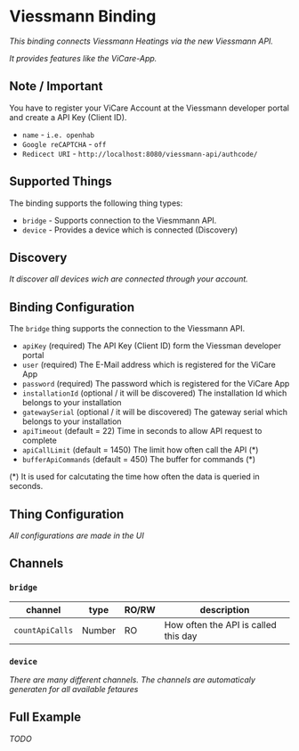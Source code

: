 # Viessmann Binding

_This binding connects Viessmann Heatings via the new Viessmann API._

_It provides features like the ViCare-App._

## Note / Important

You have to register your ViCare Account at the Viessmann developer portal and create a API Key (Client ID).

* `name` - `i.e. openhab`
* `Google reCAPTCHA` - `off`
* `Redicect URI` - `http://localhost:8080/viessmann-api/authcode/`

## Supported Things

The binding supports the following thing types:

* `bridge` - Supports connection to the Viesmmann API.
* `device` - Provides a device which is connected (Discovery)

## Discovery

_It discover all devices wich are connected through your account._

## Binding Configuration

The `bridge` thing supports the connection to the Viessmann API.

* `apiKey` (required) The API Key (Client ID) form the Viessman developer portal 
* `user` (required) The E-Mail address which is registered for the ViCare App
* `password` (required) The password which is registered for the ViCare App
* `installationId` (optional / it will be discovered) The installation Id which belongs to your installation 
* `gatewaySerial` (optional / it will be discovered) The gateway serial which belongs to your installation
* `apiTimeout` (default = 22) Time in seconds to allow API request to complete
* `apiCallLimit` (default = 1450) The limit how often call the API (*) 
* `bufferApiCommands` (default = 450) The buffer for commands (*)

(*) It is used for calcutating the time how often the data is queried in seconds.

## Thing Configuration

_All configurations are made in the UI_

## Channels
### `bridge`

| channel         | type   | RO/RW | description                          |
|-----------------|--------|-------|--------------------------------------|
| `countApiCalls` | Number |   RO  | How often the API is called this day |

### `device`
_There are many different channels. The channels are automaticaly generaten for all available fetaures_

## Full Example

_TODO_
